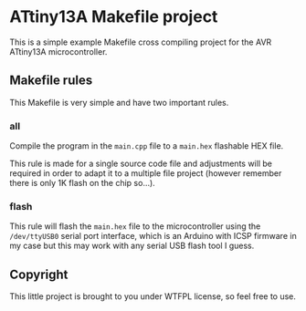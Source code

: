 # ATtiny13A Makefile project

This is a simple example Makefile cross compiling project for the AVR ATtiny13A
microcontroller.

## Makefile rules

This Makefile is very simple and have two important rules.

### all

Compile the program in the `main.cpp` file to a `main.hex` flashable HEX file.

This rule is made for a single source code file and adjustments will be
required in order to adapt it to a multiple file project (however remember
there is only 1K flash on the chip so…).

### flash

This rule will flash the `main.hex` file to the microcontroller using the
`/dev/ttyUSB0` serial port interface, which is an Arduino with ICSP firmware
in my case but this may work with any serial USB flash tool I guess.

## Copyright

This little project is brought to you under WTFPL license, so feel free to use.
